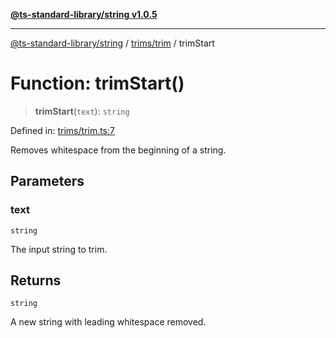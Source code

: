 [**@ts-standard-library/string v1.0.5**](../../../README.md)

***

[@ts-standard-library/string](../../../modules.md) / [trims/trim](../README.md) / trimStart

# Function: trimStart()

> **trimStart**(`text`): `string`

Defined in: [trims/trim.ts:7](https://github.com/gabaudette/ts-stdlib/blob/7333da76bc775fbabd0907ad8519b912cfc2fe26/packages/string/src/trims/trim.ts#L7)

Removes whitespace from the beginning of a string.

## Parameters

### text

`string`

The input string to trim.

## Returns

`string`

A new string with leading whitespace removed.
